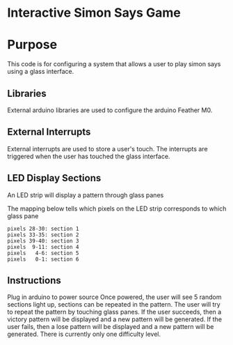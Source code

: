 # Interactive Simon Says Game
# Purpose

This code is for configuring a system that allows a user to play simon says using a glass interface.

## Libraries

External arduino libraries are used to configure the arduino Feather M0.

## External Interrupts

External interrupts are used to store a user's touch.
The interrupts are triggered when the user has touched the glass interface.

## LED Display Sections

An LED strip will display a pattern through glass panes

The mapping below tells which pixels on the LED strip corresponds to which glass pane
```
pixels 28-30: section 1
pixels 33-35: section 2
pixels 39-40: section 3
pixels  9-11: section 4
pixels   4-6: section 5
pixels   0-1: section 6
```
## Instructions

Plug in arduino to power source
Once powered, the user will see 5 random sections light up, sections can be repeated in the pattern.
The user will try to repeat the pattern by touching glass panes.
If the user succeeds, then a victory pattern will be displayed and a new pattern will be generated.
If the user fails, then a lose pattern will be displayed and a new pattern will be generated.
There is currently only one difficulty level.


